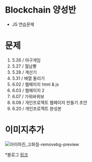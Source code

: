 # Blockchain 양성반 
- JS 연습문제

# 문제

1. 5.26 / 야구게임
2. 5.27 / 월남뽕
3. 5.28 / 계산기
4. 5.31 / 배열 돌리기
5. 6.02 / 웹페이지 html & js
6. 6.03 / 웹페이지 2
7. 6.07 / 가위바위보
8. 6.08 / 개인프로젝트 웹페이지 만들기 초안
9. 6.20 / 개인프로젝트 완성본


# 이미지추가

![아이하진_고화질-removebg-preview](https://user-images.githubusercontent.com/92054372/174936964-af2c706e-9e2a-4b9e-ab36-ffaf0ccf93f2.png)

*블로그
[ 링크 ](https://summer-jin.tistory.com/category/%EB%B8%94%EB%A1%9D%EC%B2%B4%EC%9D%B8%EA%B8%B0%EB%B0%98%20SW%20%EA%B0%9C%EB%B0%9C%EC%9E%90%20%EA%B3%BC%EC%A0%95%28feat.%EA%B2%BD%EC%9D%BC%EA%B2%8C%EC%9E%84%EC%95%84%EC%B9%B4%EB%8D%B0%EB%AF%B8%29/%EA%B3%BC%EC%A0%9C)
